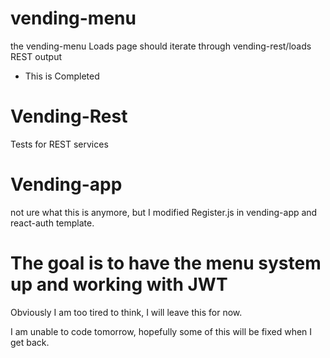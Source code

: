 

# vending-menu
the vending-menu Loads page should iterate through vending-rest/loads REST
output
- This is Completed

# Vending-Rest
Tests for REST services

# Vending-app
not ure what this is anymore, but I modified Register.js in
vending-app and react-auth template.

# The goal is to have the menu system up and working with JWT
Obviously I am too tired to think, I will leave this for now.

I am unable to code tomorrow, hopefully some of this will be fixed when I get 
back.
